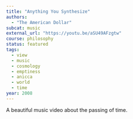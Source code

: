 ```yaml
---
title: "Anything You Synthesize"
authors:
  - "The American Dollar"
subcat: music
external_url: "https://youtu.be/aSU49AFzgtw"
course: philosophy
status: featured
tags:
  - view
  - music
  - cosmology
  - emptiness
  - anicca
  - world
  - time
year: 2008
---
```


A beautiful music video about the passing of time.
